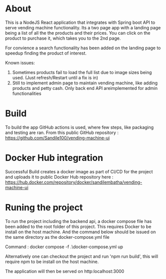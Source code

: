 # About

This is a NodeJS React application that integrates with Spring boot API to serve vending machine functionality. Its a two page app with a landing page being a list of all the the products and their prices. You can click on the product to purchase it, which takes you to the 2nd page.

For convience a search functionality has been added on the landing page to speedup finding the product of interest.

Known issues:
   1. Sometimes products fail to load the full list due to image sizes being used. (Just refresh/Restart until a fix is in)
   2. Still to implement admin page to maintain vending machine, like adding products and petty cash. Only back end API areimplemented for admin functionalities

# Build

To build the app GitHub actions is used, where few steps, like packaging and testing are ran. From this public GitHub repository : https://github.com/Sandile100/vending-machine-ui

# Docker Hub integration

Successful Build creates a docker image as part of CI/CD for the project and uploads it to public Docker Hub repository here : https://hub.docker.com/repository/docker/sandilembatha/vending-machine-ui

# Runing the project

To run the project including the backend api, a docker compose file has been added to the root folder of this project. This requires Docker to be install on the host machine. And the command below should be issued on the same directory as the docker-compose.yml file 

Command : docker compose -f .\docker-compose.yml up

Alternatively one can checkout the project and run 'npm run build', this will require npm to be install on the host machine.

The application will then be served on http:localhost:3000